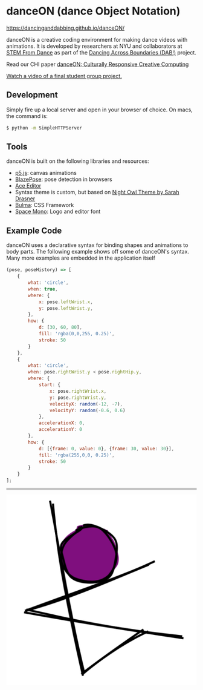 # danceON (dance Object Notation)
https://dancinganddabbing.github.io/danceON/

danceON is a creative coding environment for making dance videos with animations. It  is developed by researchers at NYU and collaborators at [STEM From Dance](https://www.stemfromdance.org) as part of the [Dancing Across Boundaries (DAB!)](https://www.kayladesportes.com/project/dab/) project.

Read our CHI paper [danceON: Culturally Responsive Creative Computing](https://doi.org/10.1145/3411764.3445149)

[Watch a video of a final student group project.](https://www.youtube.com/watch?v=g4VqEy9bPE0&authuser=1)

## Development
Simply fire up a local server and open in your browser of choice. On macs, the command is:
```bash
$ python -m SimpleHTTPServer
```

## Tools
danceON is built on the following libraries and resources:
* [p5.js](https://p5js.org): canvas animations
* [BlazePose](https://google.github.io/mediapipe/solutions/pose.html): pose detection in browsers
* [Ace Editor](https://ace.c9.io)
* Syntax theme is custom, but based on [Night Owl Theme by Sarah Drasner](https://marketplace.visualstudio.com/items?itemName=sdras.night-owl)
* [Bulma](https://bulma.io): CSS Framework
* [Space Mono](https://fonts.google.com/specimen/Space+Mono): Logo and editor font


## Example Code
danceON uses a declarative syntax for binding shapes and animations to body parts. The following example shows off some of danceON's syntax. Many more examples are embedded in the application itself


```javascript
(pose, poseHistory) => [
    {
        what: 'circle',
        when: true,
        where: {
            x: pose.leftWrist.x,
            y: pose.leftWrist.y,
        },
        how: {
            d: [30, 60, 80],
            fill: 'rgba(0,0,255, 0.25)',
            stroke: 50
        }
    },
    {
        what: 'circle',
        when: pose.rightWrist.y < pose.rightHip.y,
        where: {
            start: {
                x: pose.rightWrist.x,
                y: pose.rightWrist.y,
                velocityX: random(-12, -7),
                velocityY: random(-0.6, 0.6)
            },
            accelerationX: 0,
            accelerationY: 0
        },
        how: {
            d: [{frame: 0, value: 0}, {frame: 30, value: 30}],
            fill: 'rgba(255,0,0, 0.25)',
            stroke: 50
        }
    }
];

```

---

![danceON stick figure logo](assets/favicon/android-chrome-512x512.png)
